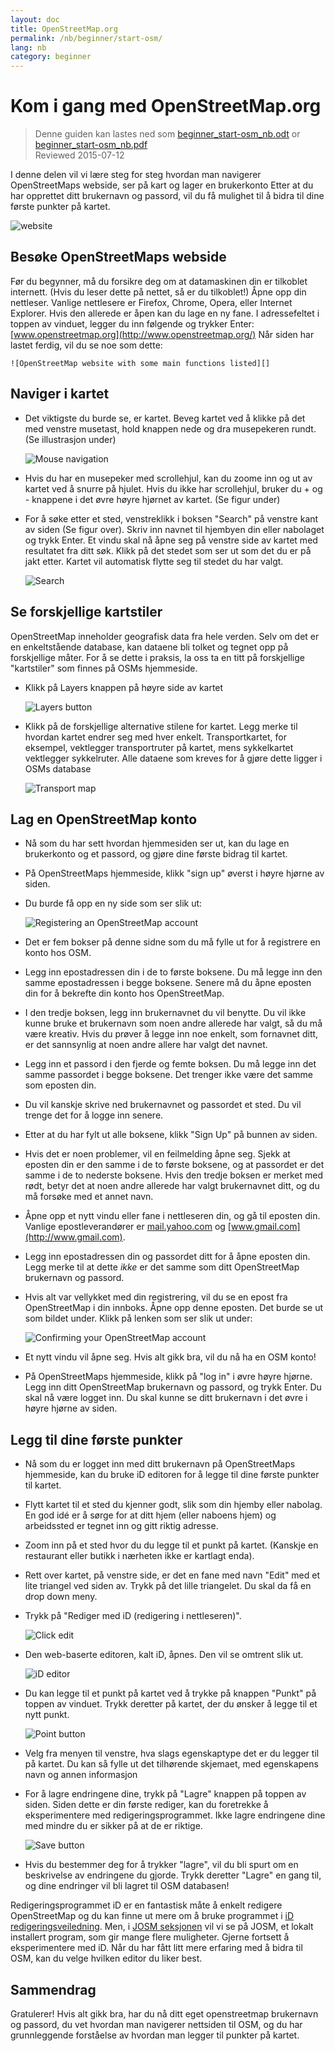 ```yaml
---
layout: doc
title: OpenStreetMap.org
permalink: /nb/beginner/start-osm/
lang: nb
category: beginner
---
```


Kom i gang med OpenStreetMap.org
====================================

> Denne guiden kan lastes ned som [beginner_start-osm_nb.odt](/files/beginner_start-osm_nb.odt) or [beginner_start-osm_nb.pdf](/files/beginner_start-osm_nb.pdf)  
> Reviewed 2015-07-12  

I denne delen vil vi lære steg for steg hvordan man navigerer
OpenStreetMaps webside, ser på kart og lager en brukerkonto
Etter at du har opprettet ditt brukernavn og passord, vil du få mulighet
til å bidra til dine første punkter på kartet.

![website][]

Besøke OpenStreetMaps webside
-------------------------------

Før du begynner, må du forsikre deg om at datamaskinen din er tilkoblet internett.
    (Hvis du leser dette på nettet, så er du tilkoblet!)
Åpne opp din nettleser. Vanlige nettlesere er Firefox, Chrome, Opera, eller Internet Explorer.
    Hvis den allerede er åpen kan du lage en ny fane.
I adressefeltet i toppen av vinduet, legger du inn følgende og trykker Enter:
    [www.openstreetmap.org](http://www.openstreetmap.org/)
Når siden har lastet ferdig, vil du se noe som
    dette:

    ![OpenStreetMap website with some main functions listed][]

Naviger i kartet
----------------

- Det viktigste du burde se, er kartet. Beveg kartet ved å klikke
    på det med venstre musetast, hold knappen nede og
    dra musepekeren rundt. (Se illustrasjon under)

    ![Mouse navigation][]

- Hvis du har en musepeker med scrollehjul, kan du zoome inn og ut av kartet
    ved å snurre på hjulet. Hvis du ikke har scrollehjul, bruker du +
    og - knappene i det øvre høyre hjørnet av kartet. (Se figur
    under)
- For å søke etter et sted, venstreklikk i boksen "Search" på 
    venstre kant av siden (Se figur over). Skriv inn navnet til
    hjembyen din eller nabolaget og trykk Enter. Et vindu skal nå åpne seg på
    venstre side av kartet med resultatet fra ditt søk. Klikk på det
    stedet som ser ut som det du er på jakt etter. Kartet vil 
    automatisk flytte seg til stedet du har valgt.

    ![Search][]
   

Se forskjellige kartstiler
------------------------

OpenStreetMap inneholder geografisk data fra hele verden. Selv om
det er en enkeltstående database, kan dataene bli tolket og tegnet opp
på forskjellige måter. For å se dette i praksis, la oss ta en titt på forskjellige "kartstiler"
som finnes på OSMs hjemmeside.

- Klikk på Layers knappen på høyre side av kartet

    ![Layers button][]

- Klikk på de forskjellige alternative stilene for kartet. Legg merke til hvordan kartet
    endrer seg med hver enkelt. Transportkartet, for eksempel, vektlegger
    transportruter på kartet, mens sykkelkartet vektlegger sykkelruter.
    Alle dataene som kreves for å gjøre dette ligger i OSMs
    database

    ![Transport map][] 

Lag en OpenStreetMap konto
-------------------------------

- Nå som du har sett hvordan hjemmesiden ser ut, kan du
    lage en brukerkonto og et passord, og gjøre dine første bidrag
    til kartet.
- På OpenStreetMaps hjemmeside, klikk "sign up" øverst
    i høyre hjørne av siden.
- Du burde få opp en ny side som ser slik ut:

    ![Registering an OpenStreetMap account][]

- Det er fem bokser på denne sidne som du må fylle ut for å
    registrere en konto hos OSM.
- Legg inn epostadressen din i de to første boksene. Du må legge
    inn den samme epostadressen i begge boksene. Senere må du åpne
    eposten din for å bekrefte din konto hos OpenStreetMap.
- I den tredje boksen, legg inn brukernavnet du vil benytte.
    Du vil ikke kunne bruke et brukernavn som noen andre allerede
    har valgt, så du må være kreativ. Hvis du prøver å legge inn
    noe enkelt, som fornavnet ditt, er det sannsynlig at noen
    andre allere har valgt det navnet.
- Legg inn et passord i den fjerde og femte boksen. Du må legge inn
    det samme passordet i begge boksene. Det trenger ikke være det samme
    som eposten din.
- Du vil kanskje skrive ned brukernavnet og passordet et sted. Du vil
    trenge det for å logge inn senere.
- Etter at du har fylt ut alle boksene, klikk "Sign Up" på 
    bunnen av siden.
- Hvis det er noen problemer, vil en feilmelding åpne seg. Sjekk at
    eposten din er den samme i de to første boksene, og 
    at passordet er det samme i de to nederste boksene. Hvis den tredje boksen
    er merket med rødt, betyr det at noen andre allerede har valgt
    brukernavnet ditt, og du må forsøke med et annet navn.
- Åpne opp et nytt vindu eller fane i nettleseren din, og gå til
    eposten din. Vanlige epostleverandører er [mail.yahoo.com](http://mail.yahoo.com)
    og [www.gmail.com](http://www.gmail.com).
- Legg inn epostadressen din og passordet ditt for å åpne eposten din. 
    Legg merke til at dette _ikke_ er det samme som ditt OpenStreetMap brukernavn og
    passord.
- Hvis alt var vellykket med din registrering, vil du se
    en epost fra OpenStreetMap i din innboks. Åpne opp denne eposten. Det burde
    se ut som bildet under. Klikk på lenken som ser slik ut
    under:

    ![Confirming your OpenStreetMap account][]

- Et nytt vindu vil åpne seg. Hvis alt gikk bra, vil du nå
    ha en OSM konto!
- På OpenStreetMaps hjemmeside, klikk på "log in" i øvre høyre hjørne.
    Legg inn ditt OpenStreetMap brukernavn og passord, og trykk Enter. Du
    skal nå være logget inn. Du skal kunne se ditt brukernavn i det øvre
    i høyre hjørne av siden.

Legg til dine første punkter
------------------------

- Nå som du er logget inn med ditt brukernavn på OpenStreetMaps
    hjemmeside, kan du bruke iD editoren for å legge til dine første punkter 
    til kartet.
- Flytt kartet til et sted du kjenner godt, slik som din hjemby 
    eller nabolag. En god idé er å sørge for at ditt hjem (eller naboens hjem) og arbeidssted er tegnet inn og gitt riktig adresse. 
- Zoom inn på et sted hvor du du legge til et punkt på kartet. (Kanskje en restaurant eller butikk i nærheten ikke er kartlagt enda).
- Rett over kartet, på venstre side, er det en fane med navn "Edit" med et lite
    triangel ved siden av. Trykk på det lille triangelet. Du skal da få
    en drop down meny.
- Trykk på "Rediger med iD (redigering i nettleseren)".

    ![Click edit][]

- Den web-baserte editoren, kalt iD, åpnes. Den vil se omtrent slik ut.

    ![iD editor][]

- Du kan legge til et punkt på kartet ved å trykke på knappen "Punkt" på
    toppen av vinduet. Trykk deretter på kartet, der du ønsker å legge til et nytt
    punkt.

    ![Point button][]    

- Velg fra menyen til venstre, hva slags egenskaptype det er du 
    legger til på kartet. Du kan så fylle ut det tilhørende skjemaet, med egenskapens
    navn og annen informasjon
- For å lagre endringene dine, trykk på "Lagre" knappen på toppen av siden. Siden dette er din første 
    rediger, kan du foretrekke å eksperimentere med redigeringsprogrammet. Ikke lagre endringene dine
    med mindre du er sikker på at de er riktige.

    ![Save button][]    

- Hvis du bestemmer deg for å trykker "lagre", vil du bli spurt om en beskrivelse av endringene du gjorde.
    Trykk deretter "Lagre" en gang til, og dine endringer vil bli lagret til
    OSM databasen!


Redigeringsprogrammet iD er en fantastisk måte å enkelt redigere OpenStreetMap og du kan finne ut mere om å bruke programmet i [iD redigeringsveiledning](/nb/beginner/id-editor/). Men, i [JOSM seksjonen](/nb/josm/)
vil vi se på JOSM, et lokalt installert program, som gir mange flere muligheter. Gjerne
fortsett å eksperimentere med iD. Når du har fått litt mere erfaring med å bidra til OSM, kan du velge
hvilken editor du liker best.

Sammendrag
-------

Gratulerer! Hvis alt gikk bra, har du nå ditt eget openstreetmap brukernavn
og passord, du vet hvordan man navigerer nettsiden til OSM, og du har
grunnleggende forståelse av hvordan man legger til punkter på kartet.



[website]: /images/beginner/start-osm_website.png
[OpenStreetMap website with some main functions listed]: /images/beginner/osm-website-main-functions.png
[Mouse navigation]: /images/beginner/mouse-navigation.png
[Search]: /images/beginner/search.png
[Layers button]: /images/beginner/layers.png
[Transport map]: /images/beginner/transport-map.png
[Registering an OpenStreetMap account]: /images/beginner/registering-account.png
[Confirming your OpenStreetMap account]: /images/beginner/confirming-account.png
[Click edit]: /images/beginner/click-edit.png
[iD editor]: /images/beginner/id-editor.png
[Point button]: /images/beginner/point-button.png
[Save button]: /images/beginner/save-button.png